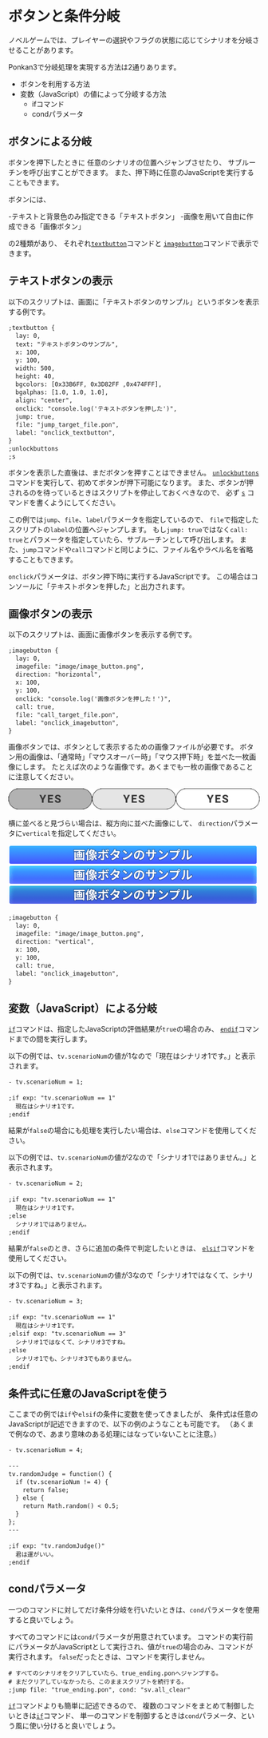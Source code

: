 # ボタンと条件分岐

ノベルゲームでは、プレイヤーの選択やフラグの状態に応じてシナリオを分岐させることがあります。

Ponkan3で分岐処理を実現する方法は2通りあります。

- ボタンを利用する方法
- 変数（JavaScript）の値によって分岐する方法
  - ifコマンド
  - condパラメータ

## ボタンによる分岐

ボタンを押下したときに
任意のシナリオの位置へジャンプさせたり、
サブルーチンを呼び出すことができます。
また、押下時に任意のJavaScriptを実行することもできます。

ボタンには、

-テキストと背景色のみ指定できる「テキストボタン」
-画像を用いて自由に作成できる「画像ボタン」

の2種類があり、
それぞれ[`textbutton`](../ref/command_ref.md#textbutton-txtbtn)コマンドと
[`imagebutton`](../ref/command_ref.md#imagebutton-imgbtn)コマンドで表示できます。

## テキストボタンの表示

以下のスクリプトは、画面に「テキストボタンのサンプル」というボタンを表示する例です。

```plain
;textbutton {
  lay: 0,
  text: "テキストボタンのサンプル",
  x: 100,
  y: 100,
  width: 500,
  height: 40,
  bgcolors: [0x33B6FF, 0x3D82FF ,0x474FFF],
  bgalphas: [1.0, 1.0, 1.0],
  align: "center",
  onclick: "console.log('テキストボタンを押した')",
  jump: true,
  file: "jump_target_file.pon",
  label: "onclick_textbutton",
}
;unlockbuttons
;s
```

ボタンを表示した直後は、まだボタンを押すことはできません。
[`unlockbuttons`](../ref/command_ref.md#unlockbuttons-unlockbutton-unlock)
コマンドを実行して、初めてボタンが押下可能になります。
また、ボタンが押されるのを待っているときはスクリプトを停止しておくべきなので、
必ず [`s`](../ref/command_ref.md#s) コマンドを書くようにしてください。

この例では`jump`、`file`、`label`パラメータを指定しているので、
`file`で指定したスクリプトの`label`の位置へジャンプします。
もし`jump: true`ではなく`call: true`とパラメータを指定していたら、サブルーチンとして呼び出します。
また、`jump`コマンドや`call`コマンドと同じように、ファイル名やラベル名を省略することもできます。

`onclick`パラメータは、ボタン押下時に実行するJavaScriptです。
この場合はコンソールに「テキストボタンを押した」と出力されます。

## 画像ボタンの表示

以下のスクリプトは、画面に画像ボタンを表示する例です。

```plain
;imagebutton {
  lay: 0,
  imagefile: "image/image_button.png",
  direction: "horizontal",
  x: 100,
  y: 100,
  onclick: "console.log('画像ボタンを押した！')",
  call: true,
  file: "call_target_file.pon",
  label: "onclick_imagebutton",
}
```

画像ボタンでは、ボタンとして表示するための画像ファイルが必要です。
ボタン用の画像は、「通常時」「マウスオーバー時」「マウス押下時」を並べた一枚画像にします。
たとえば次のような画像です。あくまでも一枚の画像であることに注意してください。

![ボタン画像の例](./image/fork_01.png)

横に並べると見づらい場合は、縦方向に並べた画像にして、
`direction`パラメータに`vertical`を指定してください。

![ボタン画像の例2](./image/fork_02.png)

```plain
;imagebutton {
  lay: 0,
  imagefile: "image/image_button.png",
  direction: "vertical",
  x: 100,
  y: 100,
  call: true,
  label: "onclick_imagebutton",
}
```

## 変数（JavaScript）による分岐

[`if`](../ref/command_ref.md#if)コマンドは、指定したJavaScriptの評価結果が`true`の場合のみ、
[`endif`](../ref/command_ref.md#endif)コマンドまでの間を実行します。

以下の例では、`tv.scenarioNum`の値が1なので「現在はシナリオ1です。」と表示されます。

```plain
- tv.scenarioNum = 1;

;if exp: "tv.scenarioNum == 1"
  現在はシナリオ1です。
;endif
```

結果が`false`の場合にも処理を実行したい場合は、`else`コマンドを使用してください。

以下の例では、`tv.scenarioNum`の値が2なので「シナリオ1ではありません。」と表示されます。

```plain
- tv.scenarioNum = 2;

;if exp: "tv.scenarioNum == 1"
  現在はシナリオ1です。
;else
  シナリオ1ではありません。
;endif
```

結果が`false`のとき、さらに追加の条件で判定したいときは、
[`elsif`](../ref/command_ref.md#elseif)コマンドを使用してください。

以下の例では、`tv.scenarioNum`の値が3なので「シナリオ1ではなくて、シナリオ3ですね。」と表示されます。

```plain
- tv.scenarioNum = 3;

;if exp: "tv.scenarioNum == 1"
  現在はシナリオ1です。
;elsif exp: "tv.scenarioNum == 3"
  シナリオ1ではなくて、シナリオ3ですね。
;else
  シナリオ1でも、シナリオ3でもありません。
;endif
```

## 条件式に任意のJavaScriptを使う

ここまでの例では`if`や`elsif`の条件に変数を使ってきましたが、
条件式は任意のJavaScriptが記述できますので、以下の例のようなことも可能です。
（あくまで例なので、あまり意味のある処理にはなっていないことに注意。）

```plain
- tv.scenarioNum = 4;

---
tv.randomJudge = function() {
  if (tv.scenarioNum != 4) {
    return false;
  } else {
    return Math.random() < 0.5;
  }
};
---

;if exp: "tv.randomJudge()"
  君は運がいい。
;endif
```

## condパラメータ

一つのコマンドに対してだけ条件分岐を行いたいときは、`cond`パラメータを使用すると良いでしょう。

すべてのコマンドには`cond`パラメータが用意されています。
コマンドの実行前にパラメータがJavaScriptとして実行され、値が`true`の場合のみ、コマンドが実行されます。
`false`だったときは、コマンドを実行しません。

```
# すべてのシナリオをクリアしていたら、true_ending.ponへジャンプする。
# まだクリアしていなかったら、このままスクリプトを続行する。
;jump file: "true_ending.pon", cond: "sv.all_clear"
```

[`if`](../ref/command_ref.md#if)コマンドよりも簡単に記述できるので、
複数のコマンドをまとめて制御したいときは[`if`](../ref/command_ref.md#if)コマンド、
単一のコマンドを制御するときは`cond`パラメータ、という風に使い分けると良いでしょう。
